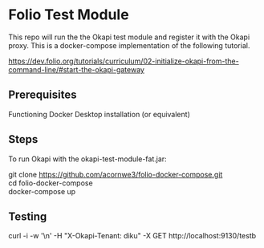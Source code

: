 # Folio Test Module 

This repo will run the the Okapi test module and register it with the Okapi proxy. This is a docker-compose implementation of the following tutorial.

https://dev.folio.org/tutorials/curriculum/02-initialize-okapi-from-the-command-line/#start-the-okapi-gateway

## Prerequisites

Functioning Docker Desktop installation (or equivalent)

## Steps

To run Okapi with the okapi-test-module-fat.jar:

git clone https://github.com/acornwe3/folio-docker-compose.git  
cd folio-docker-compose  
docker-compose up

## Testing 

curl -i -w '\n'  -H "X-Okapi-Tenant: diku"  -X GET http://localhost:9130/testb

